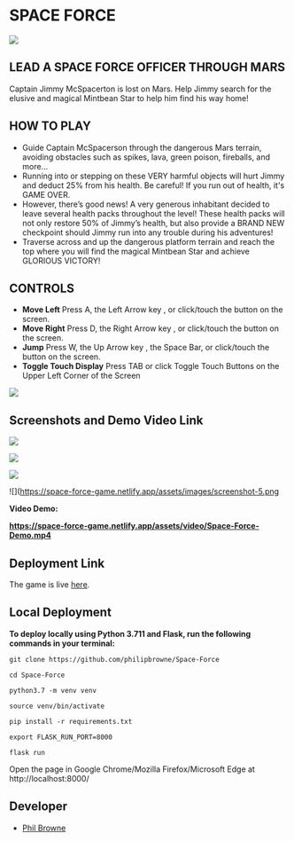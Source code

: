 # SPACE FORCE

![](https://space-force-game.netlify.app/assets/images/header-img.png)

## LEAD A SPACE FORCE OFFICER THROUGH MARS

Captain Jimmy McSpacerton is lost on Mars. Help Jimmy search for the elusive and magical Mintbean Star to help him find his way home!

## HOW TO PLAY

- Guide Captain McSpacerson through the dangerous Mars terrain, avoiding obstacles such as spikes, lava, green poison, fireballs, and more...
- Running into or stepping on these VERY harmful objects will hurt Jimmy and deduct 25% from his health. Be careful! If you run out of health, it's GAME OVER.
- However, there’s good news! A very generous inhabitant decided to leave several health packs throughout the level! These health packs will not only restore 50% of Jimmy’s health, but also provide a BRAND NEW checkpoint should Jimmy run into any trouble during his adventures!
- Traverse across and up the dangerous platform terrain and reach the top where you will find the magical Mintbean Star and achieve GLORIOUS VICTORY!

## CONTROLS

- **Move Left** Press A, the Left Arrow key , or click/touch the button on the screen.
- **Move Right** Press D, the Right Arrow key , or click/touch the button on the screen.
- **Jump** Press W, the Up Arrow key , the Space Bar, or click/touch the button on the screen.
- **Toggle Touch Display** Press TAB or click Toggle Touch Buttons on the Upper Left Corner of the Screen

![](https://space-force-game.netlify.app/assets/images/keys.png)

## Screenshots and Demo Video Link

![](https://space-force-game.netlify.app/assets/images/screenshot.png)

![](https://space-force-game.netlify.app/assets/images/screenshot-2.png)

![](https://space-force-game.netlify.app/assets/images/screenshot-3.png)

![](https://space-force-game.netlify.app/assets/images/screenshot-5.png

**Video Demo:**

**https://space-force-game.netlify.app/assets/video/Space-Force-Demo.mp4**

## Deployment Link

The game is live [here](https://space-force-game.herokuapp.com/).

## Local Deployment

**To deploy locally using Python 3.711 and Flask, run the following commands in your terminal:**

`git clone https://github.com/philipbrowne/Space-Force`

`cd Space-Force`

`python3.7 -m venv venv`

`source venv/bin/activate`

`pip install -r requirements.txt`

`export FLASK_RUN_PORT=8000`

`flask run`

Open the page in Google Chrome/Mozilla Firefox/Microsoft Edge at http://localhost:8000/

## Developer

- [Phil Browne](https://www.linkedin.com/in/philbrownetech/)
